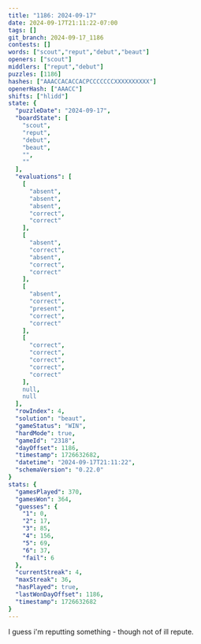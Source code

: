 ```yaml
---
title: "1186: 2024-09-17"
date: 2024-09-17T21:11:22-07:00
tags: []
git_branch: 2024-09-17_1186
contests: []
words: ["scout","reput","debut","beaut"]
openers: ["scout"]
middlers: ["reput","debut"]
puzzles: [1186]
hashes: ["AAACCACACCACPCCCCCCCXXXXXXXXXX"]
openerHash: ["AAACC"]
shifts: ["hlidd"]
state: {
  "puzzleDate": "2024-09-17",
  "boardState": [
    "scout",
    "reput",
    "debut",
    "beaut",
    "",
    ""
  ],
  "evaluations": [
    [
      "absent",
      "absent",
      "absent",
      "correct",
      "correct"
    ],
    [
      "absent",
      "correct",
      "absent",
      "correct",
      "correct"
    ],
    [
      "absent",
      "correct",
      "present",
      "correct",
      "correct"
    ],
    [
      "correct",
      "correct",
      "correct",
      "correct",
      "correct"
    ],
    null,
    null
  ],
  "rowIndex": 4,
  "solution": "beaut",
  "gameStatus": "WIN",
  "hardMode": true,
  "gameId": "2318",
  "dayOffset": 1186,
  "timestamp": 1726632682,
  "datetime": "2024-09-17T21:11:22",
  "schemaVersion": "0.22.0"
}
stats: {
  "gamesPlayed": 370,
  "gamesWon": 364,
  "guesses": {
    "1": 0,
    "2": 17,
    "3": 85,
    "4": 156,
    "5": 69,
    "6": 37,
    "fail": 6
  },
  "currentStreak": 4,
  "maxStreak": 36,
  "hasPlayed": true,
  "lastWonDayOffset": 1186,
  "timestamp": 1726632682
}
---
```

<!-- more -->
I guess i'm reputting something - though not of ill repute. 
